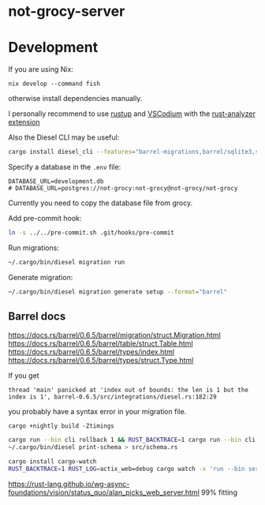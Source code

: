 # not-grocy-server

# Development

If you are using Nix:
```
nix develop --command fish
```
otherwise install dependencies manually.

I personally recommend to use [rustup](https://www.rust-lang.org/tools/install) and [VSCodium](https://vscodium.com/#install) with the [rust-analyzer extension](https://marketplace.visualstudio.com/items?itemName=matklad.rust-analyzer)

Also the Diesel CLI may be useful:
```bash
cargo install diesel_cli --features="barrel-migrations,barrel/sqlite3,sqlite"
```

Specify a database in the `.env` file:
```
DATABASE_URL=development.db
# DATABASE_URL=postgres://not-grocy:not-grocy@not-grocy/not-grocy
```

Currently you need to copy the database file from grocy.

Add pre-commit hook:
```bash
ln -s ../../pre-commit.sh .git/hooks/pre-commit
```

Run migrations:
```bash
~/.cargo/bin/diesel migration run
```

Generate migration:
```bash
~/.cargo/bin/diesel migration generate setup --format="barrel"
```

## Barrel docs

https://docs.rs/barrel/0.6.5/barrel/migration/struct.Migration.html
https://docs.rs/barrel/0.6.5/barrel/table/struct.Table.html
https://docs.rs/barrel/0.6.5/barrel/types/index.html
https://docs.rs/barrel/0.6.5/barrel/types/struct.Type.html

If you get
```
thread 'main' panicked at 'index out of bounds: the len is 1 but the index is 1', barrel-0.6.5/src/integrations/diesel.rs:182:29
```
you probably have a syntax error in your migration file.

```
cargo +nightly build -Ztimings
```

```bash
cargo run --bin cli rollback 1 && RUST_BACKTRACE=1 cargo run --bin cli migrate
~/.cargo/bin/diesel print-schema > src/schema.rs

cargo install cargo-watch
RUST_BACKTRACE=1 RUST_LOG=actix_web=debug cargo watch -x 'run --bin server'
```

https://rust-lang.github.io/wg-async-foundations/vision/status_quo/alan_picks_web_server.html
99% fitting